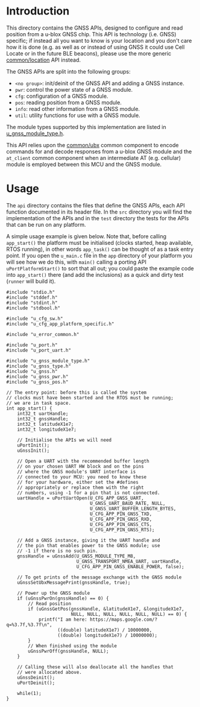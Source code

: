 # Introduction
This directory contains the GNSS APIs, designed to configure and read position from a u-blox GNSS chip.  This API is technology (i.e. GNSS) specific; if instead all you want to know is your location and you don't care how it is done (e.g. as well as or instead of using GNSS it could use Cell Locate or in the future BLE beacons), please use the more generic [common/location](common/location) API instead.

The GNSS APIs are split into the following groups:

- `<no group>`: init/deinit of the GNSS API and adding a GNSS instance.
- `pwr`: control the power state of a GNSS module.
- `cfg`: configuration of a GNSS module.
- `pos`: reading position from a GNSS module.
- `info`: read other information from a GNSS module.
- `util`: utility functions for use with a GNSS module.

The module types supported by this implementation are listed in [u_gnss_module_type.h](api/u_gnss_module_type.h).

This API relies upon the [common/ubx](/common/ubx) common component to encode commands for and decode responses from a u-blox GNSS module and the `at_client` common component when an intermediate AT (e.g. cellular) module is employed between this MCU and the GNSS module.

# Usage
The `api` directory contains the files that define the GNSS APIs, each API function documented in its header file.  In the `src` directory you will find the implementation of the APIs and in the `test` directory the tests for the APIs that can be run on any platform.

A simple usage example is given below.  Note that, before calling `app_start()` the platform must be initialised (clocks started, heap available, RTOS running), in other words `app_task()` can be thought of as a task entry point.  If you open the `u_main.c` file in the `app` directory of your platform you will see how we do this, with `main()` calling a porting API `uPortPlatformStart()` to sort that all out; you could paste the example code into `app_start()` there (and add the inclusions) as a quick and dirty test (`runner` will build it).

```
#include "stdio.h"
#include "stddef.h"
#include "stdint.h"
#include "stdbool.h"

#include "u_cfg_sw.h"
#include "u_cfg_app_platform_specific.h"

#include "u_error_common.h"

#include "u_port.h"
#include "u_port_uart.h"

#include "u_gnss_module_type.h"
#include "u_gnss_type.h"
#include "u_gnss.h"
#include "u_gnss_pwr.h"
#include "u_gnss_pos.h"

// The entry point: before this is called the system
// clocks must have been started and the RTOS must be running;
// we are in task space.
int app_start() {
    int32_t uartHandle;
    int32_t gnssHandle;
    int32_t latitudeX1e7;
    int32_t longitudeX1e7;

    // Initialise the APIs we will need
    uPortInit();
    uGnssInit();

    // Open a UART with the recommended buffer length
    // on your chosen UART HW block and on the pins
    // where the GNSS module's UART interface is
    // connected to your MCU: you need to know these
    // for your hardware, either set the #defines
    // appropriately or replace them with the right
    // numbers, using -1 for a pin that is not connected.
    uartHandle = uPortUartOpen(U_CFG_APP_GNSS_UART,
                               U_GNSS_UART_BAUD_RATE, NULL,
                               U_GNSS_UART_BUFFER_LENGTH_BYTES,
                               U_CFG_APP_PIN_GNSS_TXD,
                               U_CFG_APP_PIN_GNSS_RXD,
                               U_CFG_APP_PIN_GNSS_CTS,
                               U_CFG_APP_PIN_GNSS_RTS);

    // Add a GNSS instance, giving it the UART handle and
    // the pin that enables power to the GNSS module; use
    // -1 if there is no such pin.
    gnssHandle = uGnssAdd(U_GNSS_MODULE_TYPE_M8,
                          U_GNSS_TRANSPORT_NMEA_UART, uartHandle,
                          U_CFG_APP_PIN_GNSS_ENABLE_POWER, false);

    // To get prints of the message exchange with the GNSS module
    uGnssSetUbxMessagePrint(gnssHandle, true);

    // Power up the GNSS module
    if (uGnssPwrOn(gnssHandle) == 0) {
        // Read position
        if (uGnssGetPos(gnssHandle, &latitudeX1e7, &longitudeX1e7,
                        NULL, NULL, NULL, NULL, NULL, NULL) == 0) {
            printf("I am here: https://maps.google.com/?q=%3.7f,%3.7f\n",
                   ((double) latitudeX1e7) / 10000000,
                   ((double) longitudeX1e7) / 10000000); 
        }
        // When finished using the module
        uGnssPwrOff(gnssHandle, NULL);
    }

    // Calling these will also deallocate all the handles that
    // were allocated above.
    uGnssDeinit();
    uPortDeinit();

    while(1);
}
```